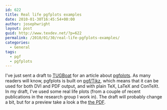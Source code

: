```yaml
---
id: 622
title: Real life pgfplots examples
date: 2010-01-30T16:45:54+00:00
author: josephwright
layout: post
guid: http://www.texdev.net/?p=622
permalink: /2010/01/30/real-life-pgfplots-examples/
categories:
  - General
tags:
  - pgf
  - pgfplots
---
```

I've just sent a draft to [TUGBoat](http://www.tug.org/tugboat/) for an article about [pgfplots](https://ctan.org/pkg/pgfplots). As many readers will know, pgfplots is built on [pgf/Tikz](https://ctan.org/pkg/pgf), which means that it can be used for both DVI and PDF output, and with plain TeX, LaTeX and ConTeXt. In my draft, I've used some real life plots (from a couple of recent publications in the research group I work in). The draft will probably change a bit, but for a preview take a look a the [the PDF](http://www.texdev.net/wp-content/uploads/2010/01/pgfplots.pdf).
